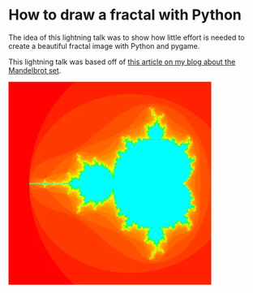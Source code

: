 # How to draw a fractal with Python

The idea of this lightning talk was to show how little effort is needed to create a beautiful fractal image with Python and pygame.

This lightning talk was based off of [this article on my blog about the Mandelbrot set](https://mathspp.com/blog/mandelbrot-set).

![](_colours.webp)
